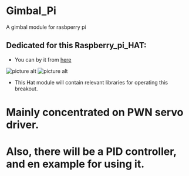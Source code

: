 # Gimbal_Pi
A gimbal module for rasbperry pi


## Dedicated for this Raspberry_pi_HAT:
* You can by it from [here](https://www.aliexpress.com/item/DIY-Your-Robot-U-Geek-Stepper-Motor-HAT-for-Raspberry-Pi-Model-A-B-or-Pi/32536369104.html?spm=2114.search0104.3.37.66d42fb4nV1voe&ws_ab_test=searchweb0_0,searchweb201602_5_10065_10068_319_10059_10884_317_10887_10696_321_322_10084_453_10083_454_10103_10618_10307_537_536,searchweb201603_54,ppcSwitch_0&algo_expid=b600b4f1-d521-48bd-9996-7c9b15d6836e-5&algo_pvid=b600b4f1-d521-48bd-9996-7c9b15d6836e&transAbTest=ae803_5)

![picture alt](https://ae01.alicdn.com/kf/HTB1HN_xa5rxK1RkHFCcq6AQCVXaY/DIY-Robot-UGEEK-Stepper-Motor-HAT-for-Raspberry-Pi-3-Model-B-3B-3A-2B-Zero.jpg)
![picture alt](https://ae01.alicdn.com/kf/HTB1jgvBa5nrK1Rjy1Xcq6yeDVXae/DIY-Robot-UGEEK-Stepper-Motor-HAT-for-Raspberry-Pi-3-Model-B-3B-3A-2B-Zero.jpg)

* This Hat module will contain relevant libraries for operating this breakout.

# Mainly concentrated on PWN servo driver.
# Also, there will be a PID controller, and en example for using it.


